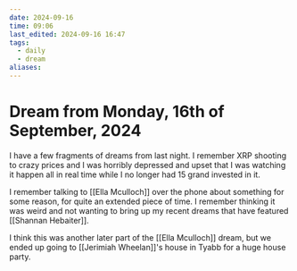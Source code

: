 ```yaml
---
date: 2024-09-16
time: 09:06
last_edited: 2024-09-16 16:47
tags:
  - daily
  - dream
aliases: 
---
```

# Dream from Monday, 16th of September, 2024
I have a few fragments of dreams from last night.
I remember XRP shooting to crazy prices and I was horribly depressed and upset that I was watching it happen all in real time while I no longer had 15 grand invested in it.

I remember talking to [[Ella Mculloch]] over the phone about something for some reason, for quite an extended piece of time. I remember thinking it was weird and not wanting to bring up my recent dreams that have featured [[Shannan Hebaiter]].

I think this was another later part of the [[Ella Mculloch]] dream, but we ended up going to [[Jerimiah Wheelan]]'s house in Tyabb for a huge house party.
